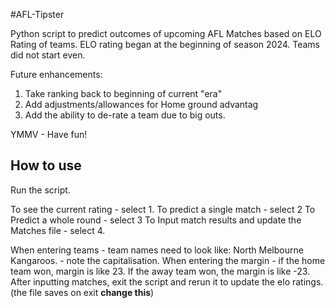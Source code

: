 #AFL-Tipster

Python script to predict outcomes of upcoming AFL Matches based on ELO Rating of teams. 
ELO rating began at the beginning of season 2024. Teams did not start even. 

Future enhancements: 
1) Take ranking back to beginning of current "era"
2) Add adjustments/allowances for Home ground advantag
3) Add the ability to de-rate a team due to big outs.


YMMV - Have fun!


How to use
-----------
Run the script.

To see the current rating - select 1. 
To predict a single match - select 2
To Predict a whole round - select 3
To Input match results and update the Matches file - select 4. 

When entering teams - team names need to look like: North Melbourne Kangaroos. - note the capitalisation. 
When entering the margin - if the home team won, margin is like 23. If the away team won, the margin is like -23.
After inputting matches, exit the script and rerun it to update the elo ratings. (the file saves on exit **change this**) 
